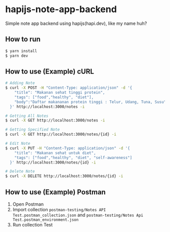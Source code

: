 # hapijs-note-app-backend
Simple note app backend using hapijs(hapi.dev), like my name huh?


## How to run

```bash
$ yarn install
$ yarn dev
```

## How to use (Example) cURL
```bash
# Adding Note
$ curl -X POST -H "Content-Type: application/json" -d '{
    "title": "Makanan sehat tinggi protein",
    "tags": ["food","healthy", "diet"],
    "body":"Daftar makananan protein tinggi : Telur, Udang, Tuna, Susu"
  }' http://localhost:3000/notes -i

# Getting All Notes
$ curl -X GET http://localhost:3000/notes -i

# Getting Specified Note
$ curl -X GET http://localhost:3000/notes/{id} -i

# Edit Note
$ curl -X PUT -H "Content-Type: application/json" -d '{
    "title": "Makanan sehat untuk diet",
    "tags": ["food","healthy", "diet", "self-awareness"]
  }' http://localhost:3000/notes/{id} -i

# Delete Note
$ curl -X DELETE http://localhost:3000/notes/{id} -i
```

## How to use (Example) Postman
1. Open Postman
2. Import collection `postman-testing/Notes API Test.postman_collection.json` and `postman-testing/Notes Api Test.postman_environment.json`
4. Run collection Test